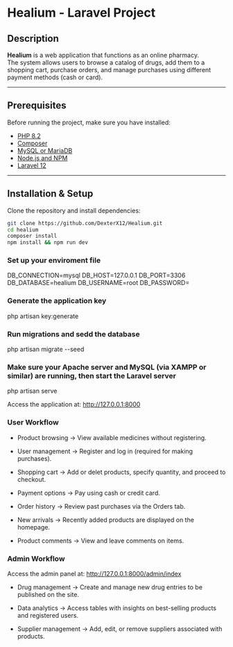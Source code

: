 # Healium - Laravel Project

## Description
**Healium** is a web application that functions as an online pharmacy.  
The system allows users to browse a catalog of drugs, add them to a shopping cart, purchase orders, and manage purchases using different payment methods (cash or card).

---

## Prerequisites
Before running the project, make sure you have installed:
- [PHP 8.2](https://www.php.net/)
- [Composer](https://getcomposer.org/)
- [MySQL or MariaDB](https://www.mysql.com/)
- [Node.js and NPM](https://nodejs.org/)
- [Laravel 12](https://laravel.com/)

---

## Installation & Setup

Clone the repository and install dependencies:

```bash
git clone https://github.com/DexterX12/Healium.git
cd healium
composer install
npm install && npm run dev
```

### Set up your enviroment file

DB_CONNECTION=mysql
DB_HOST=127.0.0.1
DB_PORT=3306
DB_DATABASE=healium
DB_USERNAME=root
DB_PASSWORD=

### Generate the application key

php artisan key:generate

### Run migrations and sedd the database

php artisan migrate --seed

### Make sure your Apache server and MySQL (via XAMPP or similar) are running, then start the Laravel server

php artisan serve

Access the application at: http://127.0.0.1:8000

### User Workflow

- Product browsing → View available medicines without registering.

- User management → Register and log in (required for making purchases).

- Shopping cart → Add or delet products, specify quantity, and proceed to checkout.

- Payment options → Pay using cash or credit card.

- Order history → Review past purchases via the Orders tab.

- New arrivals → Recently added products are displayed on the homepage.

- Product comments → View and leave comments on items.

### Admin Workflow

Access the admin panel at: http://127.0.0.1:8000/admin/index

- Drug management → Create and manage new drug entries to be published on the site.

- Data analytics → Access tables with insights on best-selling products and registered users.

- Supplier management → Add, edit, or remove suppliers associated with products.